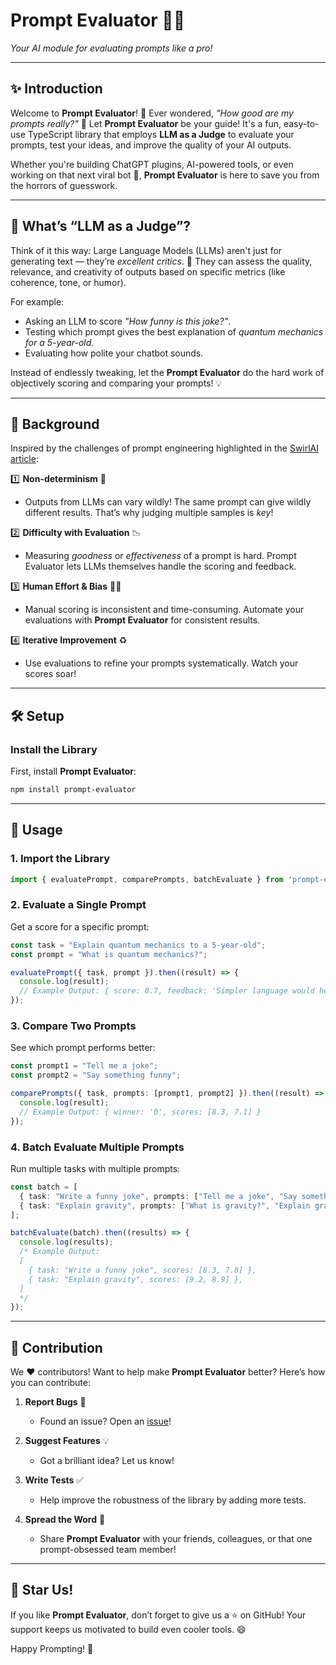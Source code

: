 # Prompt Evaluator 🚀🤖  
*Your AI module for evaluating prompts like a pro!*  

---

## ✨ Introduction  

Welcome to **Prompt Evaluator**! 🎉 Ever wondered, *"How good are my prompts really?"* 🤔 Let **Prompt Evaluator** be your guide! It's a fun, easy-to-use TypeScript library that employs **LLM as a Judge** to evaluate your prompts, test your ideas, and improve the quality of your AI outputs.  

Whether you're building ChatGPT plugins, AI-powered tools, or even working on that next viral bot 🤖, **Prompt Evaluator** is here to save you from the horrors of guesswork.  

---

## 🤔 What’s “LLM as a Judge”?  

Think of it this way: Large Language Models (LLMs) aren't just for generating text — they’re *excellent critics*. 🧐 They can assess the quality, relevance, and creativity of outputs based on specific metrics (like coherence, tone, or humor).  

For example:  
- Asking an LLM to score *"How funny is this joke?"*.  
- Testing which prompt gives the best explanation of *quantum mechanics for a 5-year-old*.  
- Evaluating how polite your chatbot sounds.  

Instead of endlessly tweaking, let the **Prompt Evaluator** do the hard work of objectively scoring and comparing your prompts! 💡  

---

## 🧠 Background  

Inspired by the challenges of prompt engineering highlighted in the [SwirlAI article](https://swirlai.com/):  

1️⃣ **Non-determinism** 🎲  
   - Outputs from LLMs can vary wildly! The same prompt can give wildly different results. That’s why judging multiple samples is *key*!  

2️⃣ **Difficulty with Evaluation** 📉  
   - Measuring *goodness* or *effectiveness* of a prompt is hard. Prompt Evaluator lets LLMs themselves handle the scoring and feedback.  

3️⃣ **Human Effort & Bias** 🧑‍⚖️  
   - Manual scoring is inconsistent and time-consuming. Automate your evaluations with **Prompt Evaluator** for consistent results.  

4️⃣ **Iterative Improvement** ♻️  
   - Use evaluations to refine your prompts systematically. Watch your scores soar!  

---

## 🛠️ Setup  

### Install the Library  
First, install **Prompt Evaluator**:  
```bash  
npm install prompt-evaluator  
```

---

## 🚀 Usage  

### 1. Import the Library  
```typescript  
import { evaluatePrompt, comparePrompts, batchEvaluate } from 'prompt-evaluator';  
```  

### 2. Evaluate a Single Prompt  
Get a score for a specific prompt:  
```typescript  
const task = "Explain quantum mechanics to a 5-year-old";  
const prompt = "What is quantum mechanics?";  

evaluatePrompt({ task, prompt }).then((result) => {  
  console.log(result);  
  // Example Output: { score: 8.7, feedback: 'Simpler language would help.' }  
});  
```  

### 3. Compare Two Prompts  
See which prompt performs better:  
```typescript  
const prompt1 = "Tell me a joke";  
const prompt2 = "Say something funny";  

comparePrompts({ task, prompts: [prompt1, prompt2] }).then((result) => {  
  console.log(result);  
  // Example Output: { winner: '0', scores: [8.3, 7.1] }  
});  
```  

### 4. Batch Evaluate Multiple Prompts  
Run multiple tasks with multiple prompts:  
```typescript  
const batch = [  
  { task: "Write a funny joke", prompts: ["Tell me a joke", "Say something funny"] },  
  { task: "Explain gravity", prompts: ["What is gravity?", "Explain gravity simply."] },  
];  

batchEvaluate(batch).then((results) => {  
  console.log(results);  
  /* Example Output:  
  [  
    { task: "Write a funny joke", scores: [8.3, 7.8] },  
    { task: "Explain gravity", scores: [9.2, 8.9] },  
  ]  
  */  
});  
```  

---

## 🤝 Contribution  

We ❤️ contributors! Want to help make **Prompt Evaluator** better? Here’s how you can contribute:  

1. **Report Bugs** 🐛  
   - Found an issue? Open an [issue](https://github.com/yourusername/prompt-evaluator/issues)!  

2. **Suggest Features** 💡  
   - Got a brilliant idea? Let us know!  

3. **Write Tests** ✅  
   - Help improve the robustness of the library by adding more tests.  

4. **Spread the Word** 📣  
   - Share **Prompt Evaluator** with your friends, colleagues, or that one prompt-obsessed team member!  

---

## 🌟 Star Us!  

If you like **Prompt Evaluator**, don’t forget to give us a ⭐ on GitHub! Your support keeps us motivated to build even cooler tools. 😄  

Happy Prompting! 🎉  

